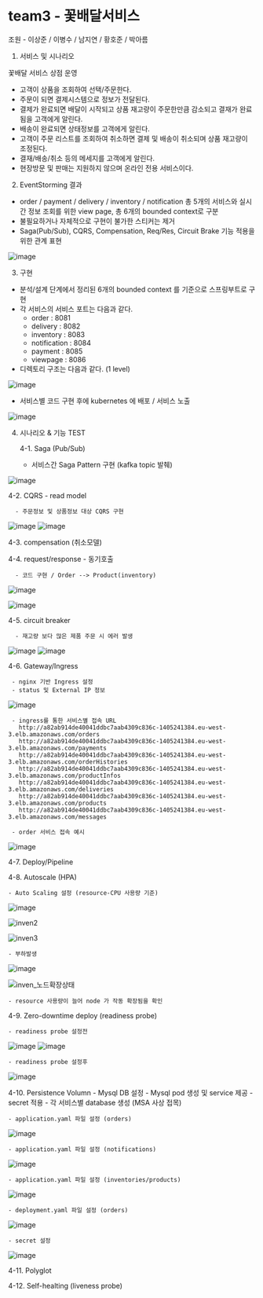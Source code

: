 # team3 - 꽃배달서비스

조원 - 이상준 / 이병수 / 남지연 / 황호준 / 박아름



1. 서비스 및 시나리오

 꽃배달 서비스 상점 운영 
 
 - 고객이 상품을 조회하여 선택/주문한다.
 - 주문이 되면 결제시스템으로 정보가 전달된다. 
 - 결제가 완료되면 배달이 시작되고 상품 재고량이 주문한만큼 감소되고 결재가 완료됨을 고객에게 알린다.
 - 배송이 완료되면 상태정보를 고객에게 알린다. 
 - 고객이 주문 리스트를 조회하여 취소하면 결제 및 배송이 취소되며 상품 재고량이 조정된다. 
 - 결재/배송/취소 등의 메세지를 고객에게 알린다. 
 - 현장방문 및 판매는 지원하지 않으며 온라인 전용 서비스이다. 


 
2. EventStorming 결과

 - order / payment / delivery / inventory / notification 총 5개의 서비스와 실시간 정보 조회를 위한 view page, 총 6개의 bounded context로 구분
 - 불필요하거나 자체적으로 구현이 불가한 스티커는 제거 
 - Saga(Pub/Sub), CQRS, Compensation, Req/Res, Circuit Brake 기능 적용을 위한 관계 표현

![image](https://user-images.githubusercontent.com/110503179/193733359-7f088b37-6928-43d3-a792-caed78c4ddce.png)




3. 구현

  - 분석/설계 단계에서 정리된 6개의 bounded context 를 기준으로 스프링부트로 구현
  - 각 서비스의 서비스 포트는 다음과 같다. 
    - order : 8081
    - delivery : 8082 
    - inventory : 8083
    - notification : 8084
    - payment : 8085
    - viewpage : 8086
  - 디렉토리 구조는 다음과 같다. (1 level)
  
  ![image](https://user-images.githubusercontent.com/110503179/193734762-1815a9bd-8c26-4421-95ce-9e586601f513.png)

- 서비스별 코드 구현 후에 kubernetes 에 배포 / 서비스 노출 

![image](https://user-images.githubusercontent.com/110503179/193735584-77f520fc-2282-441b-9a13-12f139c6312a.png)



4. 시나리오 & 기능 TEST 


   4-1. Saga (Pub/Sub)

      - 서비스간 Saga Pattern 구현 (kafka topic 발췌)


![image](https://user-images.githubusercontent.com/110503179/193747966-57723925-85f1-406d-b5db-030764fb01ef.png)

 
   4-2. CQRS - read model
   
      - 주문정보 및 상품정보 대상 CQRS 구현
   
![image](https://user-images.githubusercontent.com/110503179/193744102-1419cecd-37f1-42a2-ae12-0a0dbd52bba5.png)
![image](https://user-images.githubusercontent.com/110503179/193744505-3667082e-cfdf-47e7-abdf-70401e11e90a.png)
   
 
   4-3. compensation (취소모델)
 
   4-4. request/response - 동기호출 
   
      - 코드 구현 / Order --> Product(inventory) 

![image](https://user-images.githubusercontent.com/110503179/193743687-2da46cfd-7be2-4c5e-8f43-c8be24ba7f9c.png)

![image](https://user-images.githubusercontent.com/110503179/193743729-6e42e385-bf83-44cc-8fb7-3f327795ab92.png)

 
   4-5. circuit breaker 
   
      - 재고량 보다 많은 제품 주문 시 에러 발생 

![image](https://user-images.githubusercontent.com/110503179/193743296-246cd4b2-1692-4680-8da5-305b8d8fd206.png)
![image](https://user-images.githubusercontent.com/110503179/193743339-312b389a-4999-4058-a43c-bcc0a3412f22.png)

 
   4-6. Gateway/Ingress 
   
     - nginx 기반 Ingress 설정
     - status 및 External IP 정보

![image](https://user-images.githubusercontent.com/110503179/193736212-5cb09976-da5f-4580-a3e3-9b7cc1e04423.png)

 
     - ingress를 통한 서비스별 접속 URL
       http://a82ab914de40041ddbc7aab4309c836c-1405241384.eu-west-3.elb.amazonaws.com/orders
       http://a82ab914de40041ddbc7aab4309c836c-1405241384.eu-west-3.elb.amazonaws.com/payments
       http://a82ab914de40041ddbc7aab4309c836c-1405241384.eu-west-3.elb.amazonaws.com/orderHistories
       http://a82ab914de40041ddbc7aab4309c836c-1405241384.eu-west-3.elb.amazonaws.com/productInfos
       http://a82ab914de40041ddbc7aab4309c836c-1405241384.eu-west-3.elb.amazonaws.com/deliveries
       http://a82ab914de40041ddbc7aab4309c836c-1405241384.eu-west-3.elb.amazonaws.com/products
       http://a82ab914de40041ddbc7aab4309c836c-1405241384.eu-west-3.elb.amazonaws.com/messages
 
     - order 서비스 접속 예시
     
 ![image](https://user-images.githubusercontent.com/110503179/193743511-a1a0ef53-0546-46e3-85e5-247ed8974eac.png)

 
   4-7. Deploy/Pipeline
 
   4-8. Autoscale (HPA)
   
    - Auto Scaling 설정 (resource-CPU 사용량 기준)
  
 ![image](https://user-images.githubusercontent.com/110503179/193752328-875ba3cd-4759-40ca-877a-cc9d9b01cfa1.png)

 ![inven2](https://user-images.githubusercontent.com/110503179/193752035-705e84c1-e6a8-40a7-be5e-4ed54ac039ba.JPG)

![inven3](https://user-images.githubusercontent.com/110503179/193752046-ba66a267-6a82-4c7d-b7f6-31e917561042.JPG)


    - 부하발생
    
![image](https://user-images.githubusercontent.com/110503179/193752502-f44110a4-1c64-40e9-94f5-09d5ccd8954f.png)


![inven_노드확장상태](https://user-images.githubusercontent.com/110503179/193752054-6817f78f-9567-4924-a402-2b7c470be1d4.JPG)

    - resource 사용량이 늘어 node 가 작동 확장됨을 확인


4-9. Zero-downtime deploy (readiness probe)
   
    - readiness probe 설정전

![image](https://user-images.githubusercontent.com/110503179/193746661-dc28400c-fd33-44dc-ac88-821921cda9b5.png)
![image](https://user-images.githubusercontent.com/110503179/193746797-e45129c9-6ba1-42b4-8208-d847f17ac9fb.png)

    - readiness probe 설정후
    
![image](https://user-images.githubusercontent.com/110503179/193746734-1e4bbb36-ae0e-4933-bbf5-920e1421eab9.png)
   
 
   4-10. Persistence Volumn
    - Mysql DB 설정
    - Mysql pod 생성 및 service 제공
    - secret 적용
    - 각 서비스별 database 생성 (MSA 사상 접목)
    
    - application.yaml 파일 설정 (orders)
    
![image](https://user-images.githubusercontent.com/110503179/193744895-fcf17d63-a1fe-4844-9d39-315c68895621.png)

    
    - application.yaml 파일 설정 (notifications)

![image](https://user-images.githubusercontent.com/110503179/193746378-cb3528bd-5fef-4bcb-ba99-f9d2fd7df78b.png)

    - application.yaml 파일 설정 (inventories/products)

![image](https://user-images.githubusercontent.com/110503179/193746475-27335e40-9815-4bfe-b45b-6f5241ea7970.png)

    
    - deployment.yaml 파일 설정 (orders)    
    
![image](https://user-images.githubusercontent.com/110503179/193744759-e39a3766-5ebd-4a1d-aee5-5b3b8cca9f66.png)
    
    - secret 설정    
    
![image](https://user-images.githubusercontent.com/110503179/193744963-d4753fb6-6858-40a5-8ee3-0ead22ef51b8.png)
    

   4-11. Polyglot
 
   4-12. Self-healting (liveness probe)
 
 








